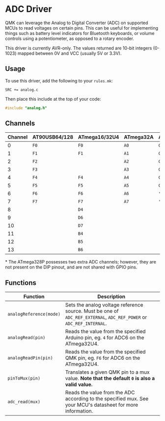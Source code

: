 # ADC Driver

QMK can leverage the Analog to Digital Converter (ADC) on supported MCUs to read voltages on certain pins. This can be useful for implementing things such as battery level indicators for Bluetooth keyboards, or volume controls using a potentiometer, as opposed to a rotary encoder.

This driver is currently AVR-only. The values returned are 10-bit integers (0-1023) mapped between 0V and VCC (usually 5V or 3.3V).

## Usage

To use this driver, add the following to your `rules.mk`:

```make
SRC += analog.c
```

Then place this include at the top of your code:

```c
#include "analog.h"
```

## Channels

|Channel|AT90USB64/128|ATmega16/32U4|ATmega32A|ATmega328P|
|-------|-------------|-------------|---------|----------|
|0      |`F0`         |`F0`         |`A0`     |`C0`      |
|1      |`F1`         |`F1`         |`A1`     |`C1`      |
|2      |`F2`         |             |`A2`     |`C2`      |
|3      |`F3`         |             |`A3`     |`C3`      |
|4      |`F4`         |`F4`         |`A4`     |`C4`      |
|5      |`F5`         |`F5`         |`A5`     |`C5`      |
|6      |`F6`         |`F6`         |`A6`     |*         |
|7      |`F7`         |`F7`         |`A7`     |*         |
|8      |             |`D4`         |         |          |
|9      |             |`D6`         |         |          |
|10     |             |`D7`         |         |          |
|11     |             |`B4`         |         |          |
|12     |             |`B5`         |         |          |
|13     |             |`B6`         |         |          |

\* The ATmega328P possesses two extra ADC channels; however, they are not present on the DIP pinout, and are not shared with GPIO pins.

## Functions

|Function                    |Description                                                                                                        |
|----------------------------|-------------------------------------------------------------------------------------------------------------------|
|`analogReference(mode)`     |Sets the analog voltage reference source. Must be one of `ADC_REF_EXTERNAL`, `ADC_REF_POWER` or `ADC_REF_INTERNAL`.|
|`analogRead(pin)`           |Reads the value from the specified Arduino pin, eg. `4` for ADC6 on the ATmega32U4.                                |
|`analogReadPin(pin)`        |Reads the value from the specified QMK pin, eg. `F6` for ADC6 on the ATmega32U4.                                   |
|`pinToMux(pin)`             |Translates a given QMK pin to a mux value. **Note that the default `0` is also a valid value.**                    |
|`adc_read(mux)`             |Reads the value from the ADC according to the specified mux. See your MCU's datasheet for more information.        |
